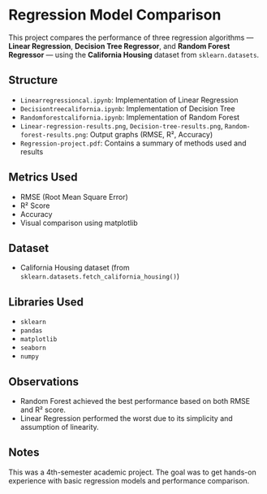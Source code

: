 # Regression Model Comparison

This project compares the performance of three regression algorithms — **Linear Regression**, **Decision Tree Regressor**, and **Random Forest Regressor** — using the **California Housing** dataset from `sklearn.datasets`.

## Structure

- `Linearregressioncal.ipynb`: Implementation of Linear Regression
- `Decisiontreecalifornia.ipynb`: Implementation of Decision Tree
- `Randomforestcalifornia.ipynb`: Implementation of Random Forest
- `Linear-regression-results.png`, `Decision-tree-results.png`, `Random-forest-results.png`: Output graphs (RMSE, R², Accuracy)
- `Regression-project.pdf`: Contains a summary of methods used and results

## Metrics Used

- RMSE (Root Mean Square Error)
- R² Score
- Accuracy 
- Visual comparison using matplotlib

## Dataset

- California Housing dataset (from `sklearn.datasets.fetch_california_housing()`)

## Libraries Used

- `sklearn`
- `pandas`
- `matplotlib`
- `seaborn`
- `numpy`

## Observations

- Random Forest achieved the best performance based on both RMSE and R² score.
- Linear Regression performed the worst due to its simplicity and assumption of linearity.

## Notes

This was a 4th-semester academic project. The goal was to get hands-on experience with basic regression models and performance comparison.


